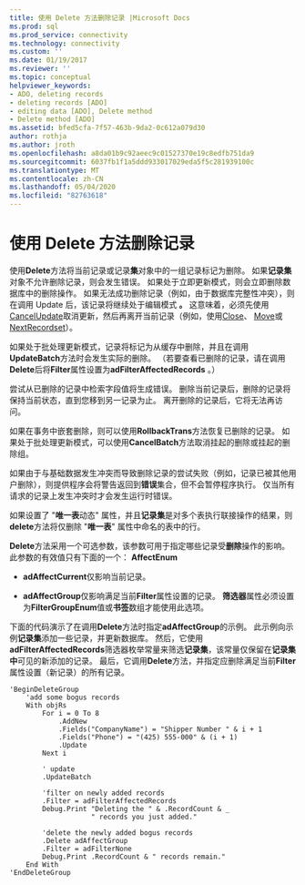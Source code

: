 ```yaml
---
title: 使用 Delete 方法删除记录 |Microsoft Docs
ms.prod: sql
ms.prod_service: connectivity
ms.technology: connectivity
ms.custom: ''
ms.date: 01/19/2017
ms.reviewer: ''
ms.topic: conceptual
helpviewer_keywords:
- ADO, deleting records
- deleting records [ADO]
- editing data [ADO], Delete method
- Delete method [ADO]
ms.assetid: bfed5cfa-7f57-463b-9da2-0c612a079d30
author: rothja
ms.author: jroth
ms.openlocfilehash: a8da01b9c92aeec9c01527370e19c8edfb751da9
ms.sourcegitcommit: 6037fb1f1a5ddd933017029eda5f5c281939100c
ms.translationtype: MT
ms.contentlocale: zh-CN
ms.lasthandoff: 05/04/2020
ms.locfileid: "82763618"
---
```

# <a name="deleting-records-using-the-delete-method"></a>使用 Delete 方法删除记录
使用**Delete**方法将当前记录或记录**集**对象中的一组记录标记为删除。 如果**记录集**对象不允许删除记录，则会发生错误。 如果处于立即更新模式，则会立即删除数据库中的删除操作。 如果无法成功删除记录（例如，由于数据库完整性冲突），则在调用 Update 后，该记录将继续处于编辑模式 **。** 这意味着，必须先使用[CancelUpdate](../../../ado/reference/ado-api/cancelupdate-method-ado.md)取消更新，然后再离开当前记录（例如，使用[Close](../../../ado/reference/ado-api/close-method-ado.md)、 [Move](../../../ado/reference/ado-api/move-method-ado.md)或[NextRecordset](../../../ado/reference/ado-api/nextrecordset-method-ado.md)）。  
  
 如果处于批处理更新模式，记录将标记为从缓存中删除，并且在调用**UpdateBatch**方法时会发生实际的删除。 （若要查看已删除的记录，请在调用**Delete**后将**Filter**属性设置为**adFilterAffectedRecords** 。）  
  
 尝试从已删除的记录中检索字段值将生成错误。 删除当前记录后，删除的记录将保持当前状态，直到您移到另一记录为止。 离开删除的记录后，它将无法再访问。  
  
 如果在事务中嵌套删除，则可以使用**RollbackTrans**方法恢复已删除的记录。 如果处于批处理更新模式，可以使用**CancelBatch**方法取消挂起的删除或挂起的删除组。  
  
 如果由于与基础数据发生冲突而导致删除记录的尝试失败（例如，记录已被其他用户删除），则提供程序会将警告返回到**错误**集合，但不会暂停程序执行。 仅当所有请求的记录上发生冲突时才会发生运行时错误。  
  
 如果设置了 "**唯一表**动态" 属性，并且**记录集**是对多个表执行联接操作的结果，则**delete**方法将仅删除 "**唯一表**" 属性中命名的表中的行。  
  
 **Delete**方法采用一个可选参数，该参数可用于指定哪些记录受**删除**操作的影响。 此参数的有效值只有下面的一个： **AffectEnum**  
  
-   **adAffectCurrent**仅影响当前记录。  
  
-   **adAffectGroup**仅影响满足当前**Filter**属性设置的记录。 **筛选器**属性必须设置为**FilterGroupEnum**值或**书签**数组才能使用此选项。  
  
 下面的代码演示了在调用**Delete**方法时指定**adAffectGroup**的示例。 此示例向示例**记录集**添加一些记录，并更新数据库。 然后，它使用**adFilterAffectedRecords**筛选器枚举常量来筛选**记录集**，该常量仅保留在**记录集中**可见的新添加的记录。 最后，它调用**Delete**方法，并指定应删除满足当前**Filter**属性设置（新记录）的所有记录。  
  
```  
'BeginDeleteGroup  
    'add some bogus records  
    With objRs  
        For i = 0 To 8  
            .AddNew  
            .Fields("CompanyName") = "Shipper Number " & i + 1  
            .Fields("Phone") = "(425) 555-000" & (i + 1)  
            .Update  
        Next i  
  
        ' update  
        .UpdateBatch  
  
        'filter on newly added records  
        .Filter = adFilterAffectedRecords  
        Debug.Print "Deleting the " & .RecordCount & _  
                    " records you just added."  
  
        'delete the newly added bogus records  
        .Delete adAffectGroup  
        .Filter = adFilterNone  
        Debug.Print .RecordCount & " records remain."  
    End With  
'EndDeleteGroup  
```
